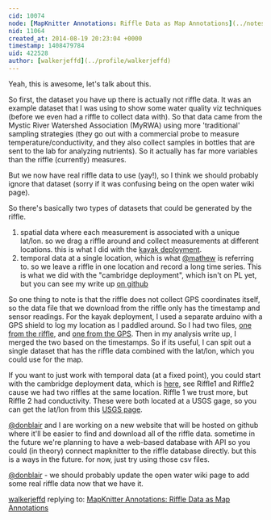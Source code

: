 ```yaml
---
cid: 10074
node: [MapKnitter Annotations: Riffle Data as Map Annotations](../notes/justinmanley/08-19-2014/mapknitter-annotations-riffle-data-as-map-annotations)
nid: 11064
created_at: 2014-08-19 20:23:04 +0000
timestamp: 1408479784
uid: 422528
author: [walkerjeffd](../profile/walkerjeffd)
---
```


Yeah, this is awesome, let's talk about this. 

So first, the dataset you have up there is actually not riffle data. It was an example dataset that I was using to show some water quality viz techniques (before we even had a riffle to collect data with). So that data came from the Mystic River Watershed Association (MyRWA) using more 'traditional' sampling strategies (they go out with a commercial probe to measure temperature/conductivity, and they also collect samples in bottles that are sent to the lab for analyzing nutrients). So it actually has far more variables than the riffle (currently) measures.

But we now have real riffle data to use (yay!), so I think we should probably ignore that dataset (sorry if it was confusing being on the open water wiki page). 

So there's basically two types of datasets that could be generated by the riffle.

1. spatial data where each measurement is associated with a unique lat/lon. so we drag a riffle around and collect measurements at different locations. this is what I did with the [kayak deployment](https://github.com/walkerjeffd/riffle-ito-apps/blob/master/analyses/20140807_kayak/index.md).
2. temporal data at a single location, which is what [@mathew](/profile/mathew) is referring to. so we leave a riffle in one location and record a long time series. This is what we did with the "cambridge deployment", which isn't on PL yet, but you can see my write up [on github](https://github.com/walkerjeffd/riffle-ito-apps/blob/master/analyses/20140725_cambridge/index.md)

So one thing to note is that the riffle does not collect GPS coordinates itself, so the data file that we download from the riffle only has the timestamp and sensor readings. For the kayak deployment, I used a separate arduino with a GPS shield to log my location as I paddled around. So I had two files, [one from the riffle](https://github.com/walkerjeffd/riffle-ito-apps/blob/master/analyses/20140807_kayak/data/LOGGER22.CSV), and [one from the GPS](https://github.com/walkerjeffd/riffle-ito-apps/blob/master/analyses/20140807_kayak/data/GPSLOG02.CSV). Then in my analysis write up, I merged the two based on the timestamps. So if its useful, I can spit out a single dataset that has the riffle data combined with the lat/lon, which you could use for the map.

If you want to just work with temporal data (at a fixed point), you could start with the cambridge deployment data, which is [here](https://github.com/walkerjeffd/riffle-ito-apps/tree/master/analyses/20140725_cambridge/data), see Riffle1 and Riffle2 cause we had two riffles at the same location. Riffle 1 we trust more, but Riffle 2 had conductivity. These were both located at a USGS gage, so you can get the lat/lon from this [USGS page](http://waterdata.usgs.gov/ma/nwis/uv/?site_no=01104455).

[@donblair](/profile/donblair) and I are working on a new website that will be hosted on github where it'll be easier to find and download all of the riffle data. sometime in the future we're planning to have a web-based database with API so you could (in theory) connect mapknitter to the riffle database directly. but this is a ways in the future. for now, just try using those csv files.  

[@donblair](/profile/donblair) - we should probably update the open water wiki page to add some real riffle data now that we have it.

[walkerjeffd](../profile/walkerjeffd) replying to: [MapKnitter Annotations: Riffle Data as Map Annotations](../notes/justinmanley/08-19-2014/mapknitter-annotations-riffle-data-as-map-annotations)

